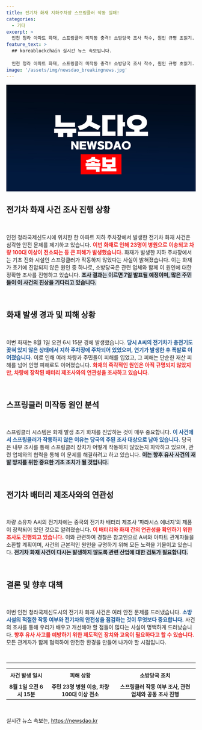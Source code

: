 ```yaml
---
title: 전기차 화재 지하주차장 스프링클러 작동 실패!
categories:
  - 기타
excerpt: >
  인천 청라 아파트 화재, 스프링클러 미작동 충격! 소방당국 조사 착수, 원인 규명 초읽기. 대형 재산 피해와 주민 부상 속, 숨겨진 진실이 밝혀질까? 클릭해서 최신 소식을 확인하세요!
feature_text: >
  ## koreablockchain 실시간 뉴스 속보입니다.

  인천 청라 아파트 화재, 스프링클러 미작동 충격! 소방당국 조사 착수, 원인 규명 초읽기. 대형 재산 피해와 주민 부상 속, 숨겨진 진실이 밝혀질까? 클릭해서 최신 소식을 확인하세요!
image: '/assets/img/newsdao_breakingnews.jpg'
---
```


<p><img src="/assets/img/newsdao_breakingnews.jpg" alt="koreablockchain 속보" /></p>

<h2 data-ke-size="size26">전기차 화재 사건 조사 진행 상황</h2>

<p data-ke-size="size16">&nbsp;</p>

<p>인천 청라국제신도시에 위치한 한 아파트 지하 주차장에서 발생한 전기차 화재 사건은 심각한 안전 문제를 제기하고 있습니다. <b><span style="color: #ee2323;">이번 화재로 인해 23명이 병원으로 이송되고 차량 100대 이상이 전소되는 등 큰 피해가 발생했습니다.</span></b> 화재가 발생한 지하 주차장에서는 기초 진화 시설인 스프링클러가 작동하지 않았다는 사실이 밝혀졌습니다. 이는 화재가 초기에 진압되지 않은 원인 중 하나로, 소방당국은 관련 업체와 함께 이 원인에 대한 정확한 조사를 진행하고 있습니다. <b><span style="background-color: #21538527;">조사 결과는 이르면 7일 발표될 예정이며, 많은 주민들이 이 사건의 진상을 기다리고 있습니다.</span></b></p>

<p data-ke-size="size16">&nbsp;</p>

<h2 data-ke-size="size26">화재 발생 경과 및 피해 상황</h2>

<p data-ke-size="size16">&nbsp;</p>

<p>이번 화재는 8월 1일 오전 6시 15분 경에 발생했습니다. <b><span style="color: #1a5490;">당시 A씨의 전기차가 충전기도 꽂혀 있지 않은 상태에서 지하 주차장에 주차되어 있었으며, 연기가 발생한 후 폭발로 이어졌습니다.</span></b> 이로 인해 여러 차량과 주민들이 피해를 입었고, 그 피해는 단순한 재산 피해를 넘어 인명 피해로도 이어졌습니다. <b><span style="color: #ee2323;">화재의 즉각적인 원인은 아직 규명되지 않았지만, 차량에 장착된 배터리 제조사와의 연관성을 조사하고 있습니다.</span></b></p>

<p data-ke-size="size16">&nbsp;</p>

<h2 data-ke-size="size26">스프링클러 미작동 원인 분석</h2>

<p data-ke-size="size16">&nbsp;</p>

<p>스프링클러 시스템은 화재 발생 초기 화재를 진압하는 것이 매우 중요합니다. <b><span style="color: #1a5490;">이 사건에서 스프링클러가 작동하지 않은 이유는 당국의 주된 조사 대상으로 남아 있습니다.</span></b> 당국은 내부 조사를 통해 스프링클러 장치가 어떻게 작동하지 않았는지 파악하고 있으며, 관련 업체와의 협력을 통해 이 문제를 해결하려고 하고 있습니다. <b><span style="background-color: #21538527;">이는 향후 유사 사건의 재발 방지를 위한 중요한 기초 조치가 될 것입니다.</span></b></p>

<p data-ke-size="size16">&nbsp;</p>

<h2 data-ke-size="size26">전기차 배터리 제조사와의 연관성</h2>

<p data-ke-size="size16">&nbsp;</p>

<p>차량 소유자 A씨의 전기차에는 중국의 전기차 배터리 제조사 ‘파라시스 에너지’의 제품이 장착되어 있던 것으로 알려졌습니다. <b><span style="color: #ee2323;">이 배터리와 화재 간의 연관성을 확인하기 위한 조사도 진행되고 있습니다.</span></b> 이와 관련하여 경찰은 참고인으로 A씨와 아파트 관계자들을 소환할 계획이며, 사건의 근본적인 원인을 규명하기 위해 모든 노력을 기울이고 있습니다. <b><span style="background-color: #21538527;">전기차 화재 사건이 다시는 발생하지 않도록 관련 산업에 대한 검토가 필요합니다.</span></b></p>

<p data-ke-size="size16">&nbsp;</p>

<h2 data-ke-size="size26">결론 및 향후 대책</h2>

<p data-ke-size="size16">&nbsp;</p>

<p>이번 인천 청라국제신도시의 전기차 화재 사건은 여러 안전 문제를 드러냈습니다. <b><span style="color: #1a5490;">소방시설의 적절한 작동 여부와 전기차의 안전성을 점검하는 것이 무엇보다 중요합니다.</span></b> 사건의 조사를 통해 우리가 배우고 개선해야 할 점들이 많다는 사실이 명백하게 드러났습니다. <b><span style="color: #ee2323;">향후 유사 사고를 예방하기 위한 제도적인 장치와 교육이 필요하다고 할 수 있습니다.</span></b> 모든 관계자가 함께 협력하여 안전한 환경을 만들어 나가야 할 시점입니다.</p>

<p data-ke-size="size16">&nbsp;</p>

<hr>

<table style="width: 100%; border-collapse: collapse;">
    <tr>
        <td style="text-align: center; height: 30px;"><b>사건 발생 일시</b></td>
        <td style="text-align: center; height: 30px;"><b>피해 상황</b></td>
        <td style="text-align: center; height: 30px;"><b>소방당국 조치</b></td>
    </tr>
    <tr>
        <td style="text-align: center; height: 17px;"><b>8월 1일 오전 6시 15분</b></td>
        <td style="text-align: center; height: 17px;"><b>주민 23명 병원 이송, 차량 100대 이상 전소</b></td>
        <td style="text-align: center; height: 17px;"><b>스프링클러 작동 여부 조사, 관련 업체와 공동 조사 진행</b></td>
    </tr>
</table>

<p data-ke-size="size16">&nbsp;</p>
실시간 뉴스 속보는, <a href="https://newsdao.kr" rel="dofollow">https://newsdao.kr</a>


